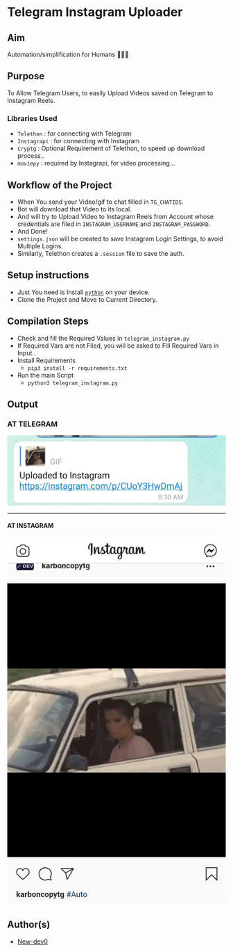 # Telegram Instagram Uploader

## Aim
Automation/simplification for Humans 🤷‍♂🤖

## Purpose

To Allow Telegram Users, to easily Upload Videos saved on Telegram to Instagram Reels.


### Libraries Used
- `Telethon` : for connecting with Telegram
- `Instagrapi` : for connecting with Instagram
- `Cryptg` : Optional Requirement of Telethon, to speed up download process..
- `moviepy` : required by Instagrapi, for video processing...


## Workflow of the Project
- When You send your Video/gif to chat filled in `TG_CHATIDS`.
- Bot will download that Video to its local.
- And will try to Upload Video to Instagram Reels from Account whose credentials are filed in `INSTAGRAM_USERNAME` and `INSTAGRAM_PASSWORD`.
- And Done! 
- `settings.json` will be created to save Instagram Login Settings, to avoid Multiple Logins.
- Similarly, Telethon creates a `.session` file to save the auth.

## Setup instructions
- Just You need is Install [`python`](https://www.python.org) on your device.
- Clone the Project and Move to Current Directory.

## Compilation Steps
- Check and fill the Required Values in `telegram_instagram.py`
- If Required Vars are not Filed, you will be asked to Fill Required Vars in Input..
- Install Requirements
   - `pip3 install -r requirements.txt`
- Run the main Script
   - `python3 telegram_instagram.py`

## Output
### AT TELEGRAM
<img src="./Images/output1.jpg">
<hr>

#### AT INSTAGRAM
<img src="./Images/output2.jpg">


## Author(s)
- [New-dev0](https://github.com/New-dev0)
